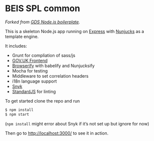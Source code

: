 # BEIS SPL common

*Forked from [GDS Node.js boilerplate](https://github.com/alphagov/gds-nodejs-boilerplate).*

This is a skeleton Node.js app running on [Express] with [Nunjucks] as a template engine.

It includes:
- Grunt for compliation of sass/js
- [GOV.UK Frontend]
- [Browserify] with babelify and Nunjucksify
- Mocha for testing
- Middleware to set correlation headers
- i18n language support
- [Snyk]
- [StandardJS] for linting

To get started clone the repo and run

``` bash
$ npm install
$ npm start
```
(`npm install` might error about Snyk if it’s not set up but ignore for now)

Then go to [http://localhost:3000/](http://localhost:3000/) to see it in action.

[Express]: https://expressjs.com/
[Nunjucks]: https://mozilla.github.io/nunjucks/
[Snyk]: https://snyk.io/
[GOV.UK Frontend]: https://design-system.service.gov.uk/
[Browserify]: http://browserify.org/
[StandardJS]: https://standardjs.com/
